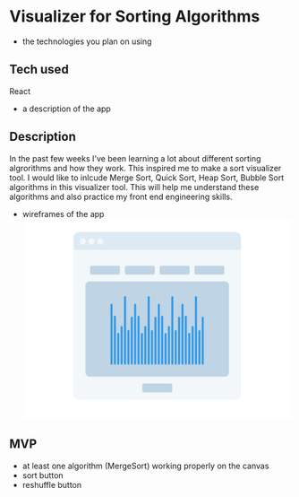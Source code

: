 # Visualizer for Sorting Algorithms 

* the technologies you plan on using
## Tech used
React

* a description of the app
## Description 
In the past few weeks I've been learning a lot about different sorting algrorithms and how they work. This inspired me to make a sort visualizer tool. I would like to inlcude Merge Sort, Quick Sort, Heap Sort, Bubble Sort algorithms in this visualizer tool. This will help me understand these algorithms and also practice my front end engineering skills. 

* wireframes of the app
![wireframe](./public/wireframe.png)

## MVP 
* at least one algorithm (MergeSort) working properly on the canvas
* sort button
* reshuffle button  

